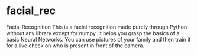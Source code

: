 # facial_rec
Facial Recognition 
This is a facial recognition made purely through Python without any library except for numpy.
It helps you grasp the basics of a basic Neural Networks.
You can use pictures of your family and then train it for a live check on who is present in front of the camera.
